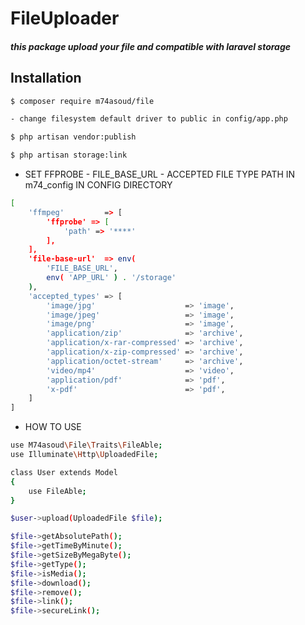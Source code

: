 <h1>
FileUploader
</h1>
<h5>
this package upload your file and compatible with laravel storage
</h5>


## Installation

```bash
$ composer require m74asoud/file

- change filesystem default driver to public in config/app.php

$ php artisan vendor:publish

$ php artisan storage:link
```

- SET FFPROBE - FILE_BASE_URL - ACCEPTED FILE TYPE PATH IN m74_config IN CONFIG DIRECTORY

```bash
[
    'ffmpeg'         => [
        'ffprobe' => [
            'path' => '****'
        ],
    ],
    'file-base-url'  => env(
        'FILE_BASE_URL',
        env( 'APP_URL' ) . '/storage'
    ),
    'accepted_types' => [
        'image/jpg'                    => 'image',
        'image/jpeg'                   => 'image',
        'image/png'                    => 'image',
        'application/zip'              => 'archive',
        'application/x-rar-compressed' => 'archive',
        'application/x-zip-compressed' => 'archive',
        'application/octet-stream'     => 'archive',
        'video/mp4'                    => 'video',
        'application/pdf'              => 'pdf',
        'x-pdf'                        => 'pdf',
    ]
]
```

- HOW TO USE

```bash
use M74asoud\File\Traits\FileAble;
use Illuminate\Http\UploadedFile;

class User extends Model
{
    use FileAble;
}

$user->upload(UploadedFile $file);

$file->getAbsolutePath();
$file->getTimeByMinute();
$file->getSizeByMegaByte();
$file->getType();
$file->isMedia();
$file->download();
$file->remove();
$file->link();
$file->secureLink();
```
